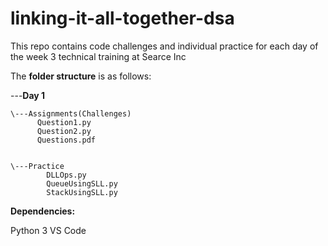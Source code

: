 # linking-it-all-together-dsa
This repo contains code challenges and individual practice for each day of the week 3 technical training at Searce Inc

The **folder structure** is as follows:

\---**Day 1**

    \---Assignments(Challenges)
          Question1.py
          Question2.py
          Questions.pdf
         
    
    \---Practice
            DLLOps.py
            QueueUsingSLL.py
            StackUsingSLL.py


**Dependencies:**

Python 3
VS Code
